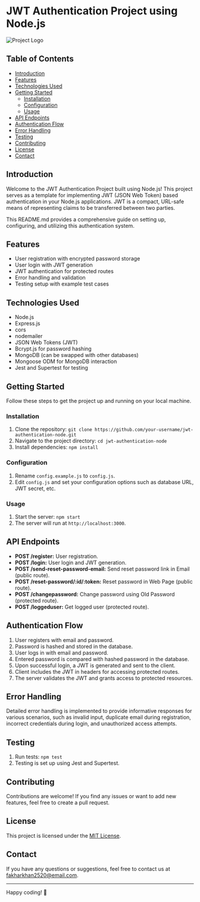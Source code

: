 # JWT Authentication Project using Node.js

![Project Logo](project-logo.png) <!-- Add your project logo here -->

## Table of Contents

- [Introduction](#introduction)
- [Features](#features)
- [Technologies Used](#technologies-used)
- [Getting Started](#getting-started)
  - [Installation](#installation)
  - [Configuration](#configuration)
  - [Usage](#usage)
- [API Endpoints](#api-endpoints)
- [Authentication Flow](#authentication-flow)
- [Error Handling](#error-handling)
- [Testing](#testing)
- [Contributing](#contributing)
- [License](#license)
- [Contact](#contact)

## Introduction

Welcome to the JWT Authentication Project built using Node.js! This project serves as a template for implementing JWT (JSON Web Token) based authentication in your Node.js applications. JWT is a compact, URL-safe means of representing claims to be transferred between two parties.

This README.md provides a comprehensive guide on setting up, configuring, and utilizing this authentication system.

## Features

- User registration with encrypted password storage
- User login with JWT generation
- JWT authentication for protected routes
- Error handling and validation
- Testing setup with example test cases

## Technologies Used

- Node.js
- Express.js
- cors
- nodemailer
- JSON Web Tokens (JWT)
- Bcrypt.js for password hashing
- MongoDB (can be swapped with other databases)
- Mongoose ODM for MongoDB interaction
- Jest and Supertest for testing

## Getting Started

Follow these steps to get the project up and running on your local machine.

### Installation

1. Clone the repository: `git clone https://github.com/your-username/jwt-authentication-node.git`
2. Navigate to the project directory: `cd jwt-authentication-node`
3. Install dependencies: `npm install`

### Configuration

1. Rename `config.example.js` to `config.js`.
2. Edit `config.js` and set your configuration options such as database URL, JWT secret, etc.

### Usage

1. Start the server: `npm start`
2. The server will run at `http://localhost:3000`.

## API Endpoints

- **POST /register:** User registration.
- **POST /login:** User login and JWT generation.
- **POST /send-reset-password-email:** Send reset password link in Email (public route).
- **POST /reset-password/:id/:token:** Reset password in Web Page (public route).
- **POST /changepassword:** Change password using Old Password (protected route).
- **POST /loggeduser:** Get logged user (protected route).

## Authentication Flow

1. User registers with email and password.
2. Password is hashed and stored in the database.
3. User logs in with email and password.
4. Entered password is compared with hashed password in the database.
5. Upon successful login, a JWT is generated and sent to the client.
6. Client includes the JWT in headers for accessing protected routes.
7. The server validates the JWT and grants access to protected resources.

## Error Handling

Detailed error handling is implemented to provide informative responses for various scenarios, such as invalid input, duplicate email during registration, incorrect credentials during login, and unauthorized access attempts.

## Testing

1. Run tests: `npm test`
2. Testing is set up using Jest and Supertest.

## Contributing

Contributions are welcome! If you find any issues or want to add new features, feel free to create a pull request.

## License

This project is licensed under the [MIT License](LICENSE).

## Contact

If you have any questions or suggestions, feel free to contact us at fakharkhan2520@email.com.

---

Happy coding! 🚀
